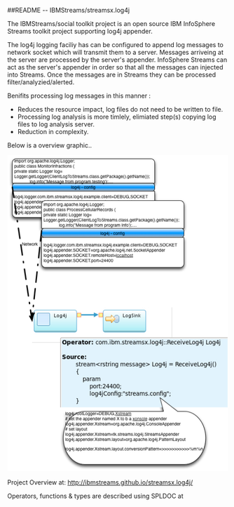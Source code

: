 ##README --  IBMStreams/streamsx.log4j

The IBMStreams/social toolkit project is an open source IBM InfoSphere Streams 
toolkit project supporting log4j appender.

The log4j logging faciliy has can be configured to append log messages to  network 
socket which will transmit them to a server. Messages arriveing at the server are processed by the 
server's appender. InfoSphere Streams can act as the server's appender in order so that all the messages
can injected into Streams. Once the messages are in Streams they can be processed filter/analyzied/alerted.

Benifits processing log messages in this manner :
 - Reduces the resource impact, log files do not need to be written to file.
 - Processing log analysis is more timlely, elimiated step(s) copying log files to log analysis server.
 - Reduction in complexity. 

Below is a overview graphic.. 

![overview graphic](log4jOverview.png)

Project Overview at: http://ibmstreams.github.io/streamsx.log4j/

Operators, functions & types are described using SPLDOC at




 
